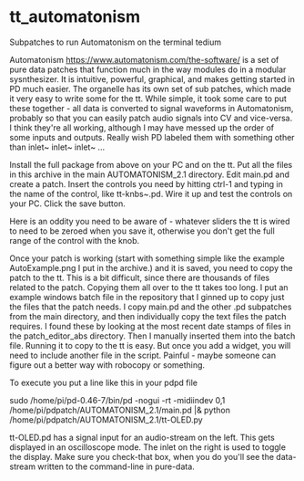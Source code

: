 # tt_automatonism
Subpatches to run Automatonism on the terminal tedium

Automatonism https://www.automatonism.com/the-software/ is a set of pure data patches that function much in the way modules do in a modular sysnthesizer.  It is intuitive, powerful, graphical, and makes getting started in PD much easier.  The organelle has its own set of sub patches, which made it very easy to write some for the tt.  While simple, it took some care to put these together - all data is converted to signal waveforms in Automatonism, probably so that you can easily patch audio signals into CV and vice-versa.  I think they're all working, although I may have messed up the order of some inputs and outputs.  Really wish PD labeled them with something other than inlet~ inlet~ inlet~ ...

Install the full package from above on your PC and on the tt.  Put all the files in this archive in the main AUTOMATONISM_2.1 directory.  Edit main.pd and create a patch.  Insert the controls you need by hitting ctrl-1 and typing in the name of the control, like tt-knbs~.pd.  Wire it up and test the controls on your PC.  Click the save button.

Here is an oddity you need to be aware of - whatever sliders the tt is wired to need to be zeroed when you save it, otherwise you don't get the full range of the control with the knob.

Once your patch is working (start with something simple like the example AutoExample.png I put in the archive.) and it is saved, you need to copy the patch to the tt.  This is a bit difficult, since there are thousands of files related to the patch.  Copying them all over to the tt takes too long.  I put an example windows batch file in the repository that I ginned up to copy just the files that the patch needs.  I copy main.pd and the other .pd subpatches from the main directory, and then individually copy the text files the patch requires.  I found these by looking at the most recent date stamps of files in the patch_editor_abs directory.  Then I manually inserted them into the batch file.  Running it to copy to the tt is easy.  But once you add a widget, you will need to include another file in the script.  Painful - maybe someone can figure out a better way with robocopy or something.

To execute you put a line like this in your pdpd file


sudo /home/pi/pd-0.46-7/bin/pd -nogui -rt -midiindev 0,1 /home/pi/pdpatch/AUTOMATONISM_2.1/main.pd |& python /home/pi/pdpatch/AUTOMATONISM_2.1/tt-OLED.py


tt-OLED.pd has a signal input for an audio-stream on the left.  This gets displayed in an oscilloscope mode.  The inlet on the right is used to toggle the display.  Make sure you check-that box, when you do you'll see the data-stream written to the command-line in pure-data.




